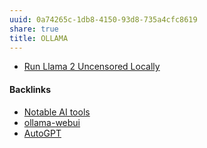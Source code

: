 ```yaml
---
uuid: 0a74265c-1db8-4150-93d8-735a4cfc8619
share: true
title: OLLAMA
---
```

* [Run Llama 2 Uncensored Locally](https://ollama.ai/blog/run-llama2-uncensored-locally)

#### Backlinks

* [Notable AI tools](/1f16e3ec-47c6-4f57-97a6-4ab3bbec3237)
* [ollama-webui](/7763a75c-c576-4819-96cd-489f9ee5f0e8)
* [AutoGPT](/494282ee-3cf9-44cd-b1dd-e9fb4e1b23c2)